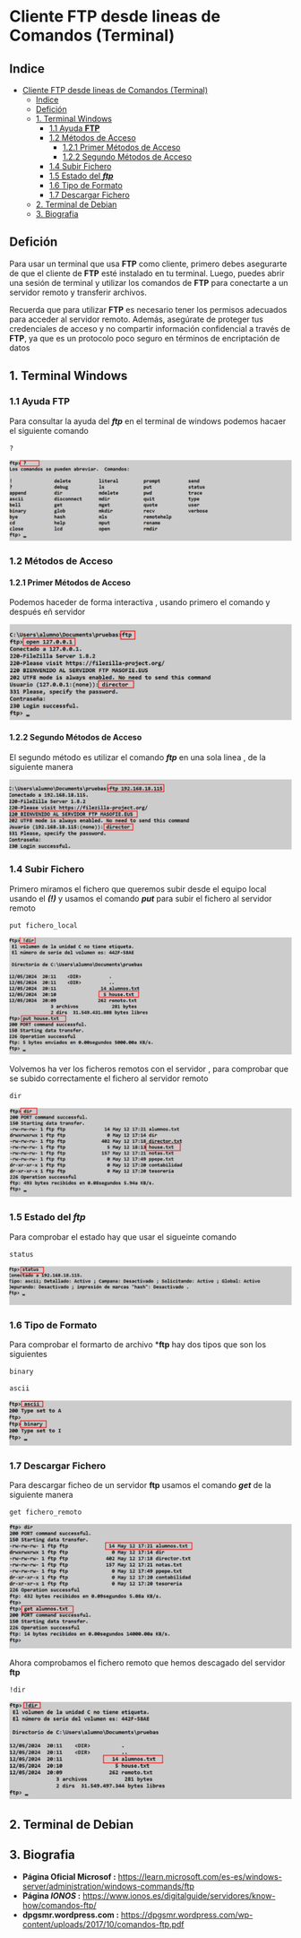 # Cliente FTP desde lineas de Comandos (Terminal)

## Indice 

- [Cliente FTP desde lineas de Comandos (Terminal)](#cliente-ftp-desde-lineas-de-comandos-terminal)
  - [Indice](#indice)
  - [Defición](#defición)
  - [1. Terminal Windows](#1-terminal-windows)
    - [1.1 Ayuda **FTP**](#11-ayuda-ftp)
    - [1.2 Métodos de Acceso](#12-métodos-de-acceso)
      - [1.2.1 Primer Métodos de Acceso](#121-primer-métodos-de-acceso)
      - [1.2.2 Segundo Métodos de Acceso](#122-segundo-métodos-de-acceso)
    - [1.4 Subir Fichero](#14-subir-fichero)
    - [1.5 Estado del ***ftp***](#15-estado-del-ftp)
    - [1.6 Tipo de Formato](#16-tipo-de-formato)
    - [1.7 Descargar Fichero](#17-descargar-fichero)
  - [2. Terminal de Debian](#2-terminal-de-debian)
  - [3. Biografia](#3-biografia)


## Defición 

Para usar un terminal que usa **FTP** como cliente, primero debes asegurarte de que el cliente de **FTP** esté instalado en tu terminal. Luego, puedes abrir una sesión de terminal y utilizar los comandos de **FTP** para conectarte a un servidor remoto y transferir archivos.

Recuerda que para utilizar **FTP** es necesario tener los permisos adecuados para acceder al servidor remoto. Además, asegúrate de proteger tus credenciales de acceso y no compartir información confidencial a través de **FTP**, ya que es un protocolo poco seguro en términos de encriptación de datos

## 1. Terminal Windows

### 1.1 Ayuda **FTP**

Para consultar la ayuda del ***ftp*** en el terminal de windows podemos hacaer el siguiente comando 

~~~
?
~~~

![Ayuda FTP](./img/comandos_terminal/1_ayuda_terminal.png)


### 1.2 Métodos de Acceso

#### 1.2.1 Primer Métodos de Acceso

Podemos haceder de forma interactiva , usando primero el comando y después eñ servidor 

![Primer Métodos de Acceso](./img/comandos_terminal/2_primer_metodo_inicio.png)


#### 1.2.2 Segundo Métodos de Acceso

El segundo método es utilizar el comando ***ftp*** en una sola linea , de la siguiente manera 

![Segundo Métodos de Acceso](./img/comandos_terminal/3_segundo_metodo_inicio.png)

### 1.4 Subir Fichero 

Primero miramos el fichero que queremos subir desde el equipo local usando el ***(!)*** y usamos el comando ***put*** para subir el fichero al servidor remoto

~~~
put fichero_local
~~~

![Subir Fichero](./img/comandos_terminal/4_subir_fichero.png)

Volvemos ha ver los ficheros remotos con el servidor , para comprobar que se subido correctamente el fichero al servidor remoto 

~~~
dir 
~~~
![Comprobar Subir Fichero](./img/comandos_terminal/5_comprobar_subir_fichero.png)

### 1.5 Estado del ***ftp***

Para comprobar el estado hay que usar el sigueinte comando 

~~~
status
~~~

![Estado](./img/comandos_terminal/6_ver_estado_ftp.png)

### 1.6 Tipo de Formato

Para comprobar el formarto de archivo ***ftp** hay dos tipos que son los siguientes 

~~~
binary
~~~
~~~
ascii
~~~

![Tipo de Formato](./img/comandos_terminal/7_formato_ftp.png)

### 1.7 Descargar Fichero

Para descargar ficheo de un servidor **ftp** usamos el comando ***get*** de la siguiente manera 

~~~
get fichero_remoto
~~~

![Descargar Fichero](./img/comandos_terminal/8_descarga_fichero.png)

Ahora comprobamos el fichero remoto que hemos descagado del servidor **ftp** 

~~~
!dir
~~~

![Comprobar Descargar Fichero](./img/comandos_terminal/8_comprobar_descarga_fichero.png)

## 2. Terminal de Debian 

## 3. Biografia 

- **Página Oficial Microsof :** https://learn.microsoft.com/es-es/windows-server/administration/windows-commands/ftp
- **Página ***IONOS*** :** https://www.ionos.es/digitalguide/servidores/know-how/comandos-ftp/
- **dpgsmr.wordpress.com :** https://dpgsmr.wordpress.com/wp-content/uploads/2017/10/comandos-ftp.pdf